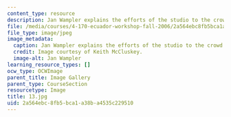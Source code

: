 ```yaml
---
content_type: resource
description: Jan Wampler explains the efforts of the studio to the crowd.
file: /media/courses/4-170-ecuador-workshop-fall-2006/2a564ebc8fb5bca1a38ba4535c229510_13.jpg
file_type: image/jpeg
image_metadata:
  caption: Jan Wampler explains the efforts of the studio to the crowd.
  credit: Image courtesy of Keith McCluskey.
  image-alt: Jan Wampler
learning_resource_types: []
ocw_type: OCWImage
parent_title: Image Gallery
parent_type: CourseSection
resourcetype: Image
title: 13.jpg
uid: 2a564ebc-8fb5-bca1-a38b-a4535c229510
---
```

